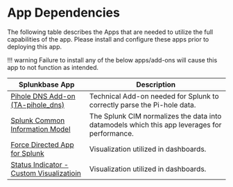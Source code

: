 # App Dependencies

The following table describes the Apps that are needed to utilize the full capabilities of the app. Please install and configure these apps prior to deploying this app.

!!! warning
    Failure to install any of the below apps/add-ons will cause this app to not function as intended.

Splunkbase App | Description
-------------- | -----------
[Pihole DNS Add-on (TA-pihole_dns)](https://splunkbase.splunk.com/app/4505) | Technical Add-on needed for Splunk to correctly parse the Pi-hole data.
[Splunk Common Information Model](https://splunkbase.splunk.com/app/1621/) | The Splunk CIM normalizes the data into datamodels which this app leverages for performance.
[Force Directed App for Splunk](https://splunkbase.splunk.com/app/3767/) | Visualization utilized in dashboards.
[Status Indicator - Custom Visualizatioin](https://splunkbase.splunk.com/app/3119/) | Visualization utilized in dashboards.
